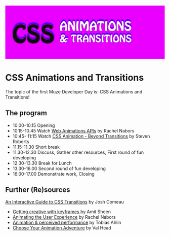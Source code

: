 ![CSS Animations and Transitions](css-animations-and-transitions.png)

# CSS Animations and Transitions

The topic of the first Muze Developer Day is: CSS Animations and Transitions!

## The program

- 10.00-10.15 Opening 
- 10.15-10.45 Watch [Web Animations APIs](https://www.youtube.com/watch?v=AGiTmjFHs8M) by Rachel Nabors
- 10:45- 11:15 Watch [CSS Animation - Beyond Transitions](https://www.youtube.com/watch?v=TYlA-eolzLs) by Steven Roberts
- 11.15-11.30 Short break
- 11.30-12.30 Discuss, Gather other resources, First round of fun developing
- 12.30-13.30 Break for Lunch
- 13.30-16.00 Second round of fun developing
- 16.00-17.00 Demonstrate work, Closing

## Further (Re)sources

[An Interactive Guide to CSS Transitions](https://www.joshwcomeau.com/animation/css-transitions/) by Josh Comeau
- [Getting creative with keyframes ](https://www.youtube.com/watch?v=_Vrbb5BvD2Q) by Amit Sheen
- [Animating the User Experience](https://vimeo.com/134283075?embedded=true&source=vimeo_logo&owner=5259632) by Rachel Nabors
- [Animation & perceived performance](https://vimeo.com/163185189) by Tobias Ahlin
- [ Choose Your Animation Adventure](https://www.youtube.com/watch?v=t6gJG_UehZ4) by Val Head 
